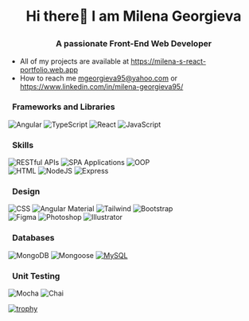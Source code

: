 # <p align="center"> Hi there👋 I am Milena Georgieva </p>
###  <p align="center"> A passionate Front-End Web Developer </p>

 - All of my projects are available at https://milena-s-react-portfolio.web.app <br>
 - How to reach me mgeorgieva95@yahoo.com 
 or https://www.linkedin.com/in/milena-georgieva95/

### &nbsp; Frameworks and Libraries

![Angular](https://img.shields.io/badge/Angular-323330?style=for-the-badge&logo=angular&logoColor=orange)
![TypeScript](https://img.shields.io/badge/typescript-323330?style=for-the-badge&logo=typescript&logoColor=blue)
![React](https://img.shields.io/badge/react-323330?style=for-the-badge&logo=react&logoColor=%2361DAFB)
![JavaScript](https://img.shields.io/badge/javascript-323330?style=for-the-badge&logo=javascript&logoColor=%23F7DF1E) <br>



### &nbsp; Skills
![RESTful APIs](https://img.shields.io/badge/RESTful_APIs-323330?style=for-the-badge)
![SPA Applications](https://img.shields.io/badge/Single--Page_Applications-323330?style=for-the-badge)
![OOP](https://img.shields.io/badge/Object--Oriented_Programming-323330?style=for-the-badge) <br>
![HTML](	https://img.shields.io/badge/HTML-323330?style=for-the-badge&logo=html5&logoColor=red)
![NodeJS](https://img.shields.io/badge/node.js-323330?style=for-the-badge&logo=node.js&logoColor=green)
![Express](https://img.shields.io/badge/express-323330?style=for-the-badge&logo=express&logoColor=white)



### &nbsp; Design
![CSS](https://img.shields.io/badge/CSS-323330?&style=for-the-badge&logo=css&logoColor=blue)
![Angular Material](https://img.shields.io/badge/Angular%20Material-323330?style=for-the-badge&logo=angular&logoColor=orange)
![Tailwind](https://img.shields.io/badge/Tailwind-323330?style=for-the-badge&logo=tailwind-css&logoColor=38B2AC)
![Bootstrap](https://img.shields.io/badge/bootstrap-323330?style=for-the-badge&logo=bootstrap&logoColor=purple)<br>
![Figma](https://img.shields.io/badge/Figma-323330?style=for-the-badge&logo=figma&logoColor=orange)
![Photoshop](https://img.shields.io/badge/Adobe%20Photoshop-323330?style=for-the-badge&logo=Adobe%20Photoshop&logoColor=blue)
![Illustrator](https://img.shields.io/badge/Adobe%20Illustrator-323330?style=for-the-badge&logo=Adobe&logoColor=blue)

### &nbsp; Databases
![MongoDB](https://img.shields.io/badge/MongoDB-323330?style=for-the-badge&logo=mongodb&logoColor=green)
![Mongoose](https://img.shields.io/badge/Mongoose-323330?style=for-the-badge&logo=mongoose&logoColor=red)
[![MySQL](https://img.shields.io/badge/MySQL-323330?style=for-the-badge&logo=mysql&logoColor=white)](https://img.shields.io/badge/MySQL-005C84?style=for-the-badge&logo=mysql&logoColor=white)


### &nbsp; Unit Testing
![Mocha](https://img.shields.io/badge/mocha.js-323330?style=for-the-badge&logo=mocha&logoColor=Brown)
![Chai](https://img.shields.io/badge/chai.js-323330?style=for-the-badge&logo=chai&logoColor=red)


[![trophy](https://github-profile-trophy.vercel.app/?username=milenageorgieva95&row=1&title=-Issues,-Reviews)](https://github.com/ryo-ma/github-profile-trophy) <br>



<!--
Behance[![](https://img.shields.io/badge/-Behance-blue?style=for-the-badge&logo=behance&logoColor=white)](https://www.behance.net/milenageorgieva4/)
Github[![](https://img.shields.io/badge/GitHub-#222222?style=for-the-badge&logo=github&logoColor=white)](milena...)
**MilenaGeorgieva95/MilenaGeorgieva95** is a ✨ _special_ ✨ repository because its `README.md` (this file) appears on your GitHub profile.
[![](https://img.shields.io/badge/GitHub_Pages-100000?style=for-the-badge&logo=github&logoColor=white)](https://www.github.com/MilenaGeorgieva95)
Here are some ideas to get you started:
![Angular](https://img.shields.io/badge/Angular-323330?style=for-the-badge&logo=angular&logoColor=orange)

- 🔭 I’m currently working on ...
- 🌱 I’m currently learning Software engineering @ SoftUni.
- 👯 I’m looking to collaborate on ...
- 🤔 I’m looking for help with ...
- 💬 Ask me about ...
- 📫 How to reach me: ...
- 😄 Pronouns: ...
- ⚡ Fun fact: ...


![Angular.js](https://img.shields.io/badge/angular.js-%23E23237.svg?style=for-the-badge&logo=angularjs&logoColor=white)
![WordPress](https://img.shields.io/badge/WordPress-%23117AC9.svg?style=for-the-badge&logo=WordPress&logoColor=white)

-->

